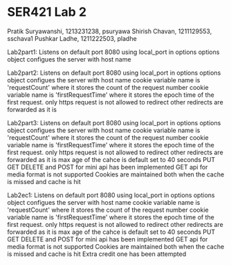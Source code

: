 # SER421 Lab 2
Pratik Suryawanshi, 1213231238, psuryawa
Shirish Chavan, 1211129553, sschava1
Pushkar Ladhe, 1211222503, pladhe

Lab2part1:
Listens on default port 8080 using local_port in options
options object configues the server with host name

Lab2part2:
Listens on default port 8080 using local_port in options
options object configues the server with host name
cookie variable name is 'requestCount' where it stores the count of the request number
cookie variable name is 'firstRequestTime' where it stores the epoch time of the first request.
only https request is not allowed to redirect other redirects are forwarded as it is

Lab2part3:
Listens on default port 8080 using local_port in options
options object configues the server with host name
cookie variable name is 'requestCount' where it stores the count of the request number
cookie variable name is 'firstRequestTime' where it stores the epoch time of the first request.
only https request is not allowed to redirect other redirects are forwarded as it is
max age of the cahce is default set to 40 seconds
PUT GET DELETE and POST for mini api has been implemented
GET api for media format is not supported
Cookies are maintained both when the cache is missed and cache is hit

Lab2ec1:
Listens on default port 8080 using local_port in options
options object configues the server with host name
cookie variable name is 'requestCount' where it stores the count of the request number
cookie variable name is 'firstRequestTime' where it stores the epoch time of the first request.
only https request is not allowed to redirect other redirects are forwarded as it is
max age of the cahce is default set to 40 seconds
PUT GET DELETE and POST for mini api has been implemented
GET api for media format is not supported
Cookies are maintained both when the cache is missed and cache is hit
Extra credit one has been attempted